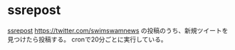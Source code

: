 # ssrepost
[ssrepost](https://twitter.com/ssrepost/)
https://twitter.com/swimswamnews の投稿のうち、新規ツイートを見つけたら投稿する。
cronで20分ごとに実行している。
